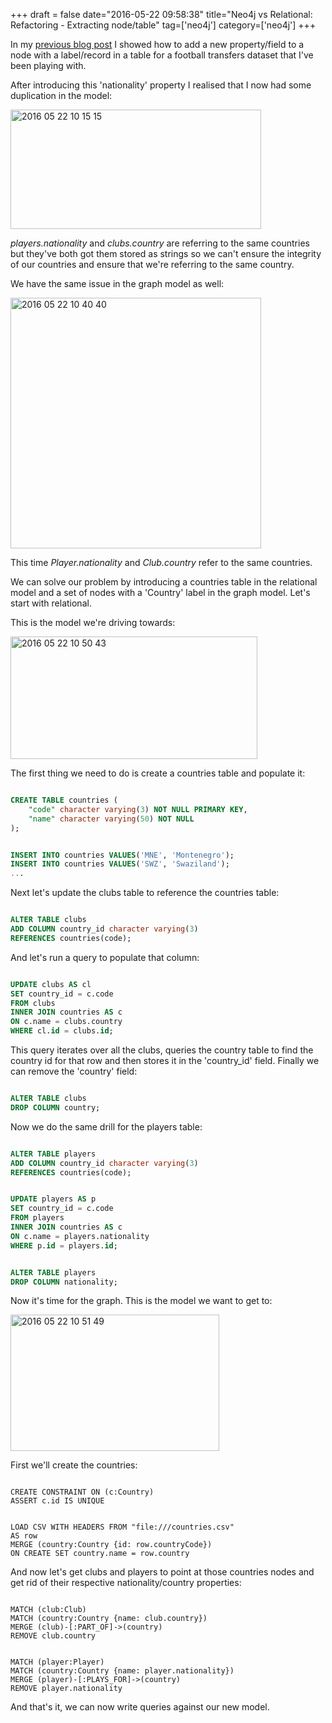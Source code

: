 +++
draft = false
date="2016-05-22 09:58:38"
title="Neo4j vs Relational: Refactoring - Extracting node/table"
tag=['neo4j']
category=['neo4j']
+++

<p>In my <a href="http://www.markhneedham.com/blog/2016/05/22/neo4j-vs-relational-refactoring-add-a-new-fieldproperty/">previous blog post</a> I showed how to add a new property/field to a node with a label/record in a table for a football transfers dataset that I've been playing with. 
</p>


<p>After introducing this 'nationality' property I realised that I now had some duplication in the model:</p>


</p>


<div>
<img src="{{<siteurl>}}/uploads/2016/05/2016-05-22_10-15-15.png" alt="2016 05 22 10 15 15" title="2016-05-22_10-15-15.png" border="0" width="401" height="191" />
</div>

<p>
<cite>players.nationality</cite> and <cite>clubs.country</cite> are referring to the same countries but they've both got them stored as strings so we can't ensure the integrity of our countries and ensure that we're referring to the same country.
</p>


<p>We have the same issue in the graph model as well:</p>


<div>

<img src="{{<siteurl>}}/uploads/2016/05/2016-05-22_10-40-40.png" alt="2016 05 22 10 40 40" title="2016-05-22_10-40-40.png" border="0" width="401" /></div>

<p>This time <cite>Player.nationality</cite> and <cite>Club.country</cite> refer to the same countries.</p>
 

<p>We can solve our problem by introducing a countries table in the relational model and a set of nodes with a 'Country' label in the graph model. Let's start with relational.
</p>


<p>This is the model we're driving towards:</p>


<div>

<img src="{{<siteurl>}}/uploads/2016/05/2016-05-22_10-50-43.png" alt="2016 05 22 10 50 43" title="2016-05-22_10-50-43.png" border="0" width="395" height="196" />
</div>

<p>The first thing we need to do is create a countries table and populate it:</p>



~~~sql

CREATE TABLE countries (
    "code" character varying(3) NOT NULL PRIMARY KEY,
    "name" character varying(50) NOT NULL
);
~~~


~~~sql

INSERT INTO countries VALUES('MNE', 'Montenegro');
INSERT INTO countries VALUES('SWZ', 'Swaziland');
...
~~~

<p>
Next let's update the clubs table to reference the countries table:
</p>



~~~sql

ALTER TABLE clubs
ADD COLUMN country_id character varying(3)
REFERENCES countries(code);
~~~

<p>And let's run a query to populate that column:</p>



~~~sql

UPDATE clubs AS cl
SET country_id = c.code
FROM clubs
INNER JOIN countries AS c 
ON c.name = clubs.country
WHERE cl.id = clubs.id;
~~~

<p>This query iterates over all the clubs, queries the country table to find the country id for that row and then stores it in the 'country_id' field. Finally we can remove the 'country' field: </p>



~~~sql

ALTER TABLE clubs
DROP COLUMN country;
~~~

<p>Now we do the same drill for the players table:</p>



~~~sql

ALTER TABLE players
ADD COLUMN country_id character varying(3)
REFERENCES countries(code);
~~~


~~~sql

UPDATE players AS p
SET country_id = c.code
FROM players
INNER JOIN countries AS c 
ON c.name = players.nationality
WHERE p.id = players.id;
~~~


~~~sql

ALTER TABLE players
DROP COLUMN nationality;
~~~

<p>Now it's time for the graph. This is the model we want to get to:</p>


<div>
<img src="{{<siteurl>}}/uploads/2016/05/2016-05-22_10-51-49.png" alt="2016 05 22 10 51 49" title="2016-05-22_10-51-49.png" border="0" width="334" height="218" />
</div>

<p>
First we'll create the countries:
</p>



~~~cypher

CREATE CONSTRAINT ON (c:Country)
ASSERT c.id IS UNIQUE
~~~


~~~cypher

LOAD CSV WITH HEADERS FROM "file:///countries.csv"
AS row
MERGE (country:Country {id: row.countryCode})
ON CREATE SET country.name = row.country
~~~

<p>And now let's get clubs and players to point at those countries nodes and get rid of their respective nationality/country properties:
</p>



~~~cypher

MATCH (club:Club)
MATCH (country:Country {name: club.country})
MERGE (club)-[:PART_OF]->(country)
REMOVE club.country
~~~


~~~cypher

MATCH (player:Player)
MATCH (country:Country {name: player.nationality})
MERGE (player)-[:PLAYS_FOR]->(country)
REMOVE player.nationality
~~~

<p>And that's it, we can now write queries against our new model.</p>

